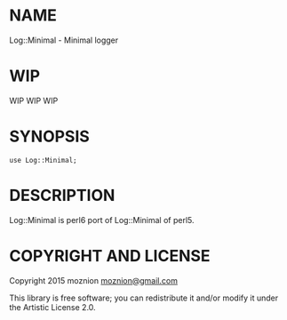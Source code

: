 NAME
====

Log::Minimal - Minimal logger

WIP
===

WIP WIP WIP

SYNOPSIS
========

    use Log::Minimal;

DESCRIPTION
===========

Log::Minimal is perl6 port of Log::Minimal of perl5.

COPYRIGHT AND LICENSE
=====================

Copyright 2015 moznion <moznion@gmail.com>

This library is free software; you can redistribute it and/or modify it under the Artistic License 2.0.
